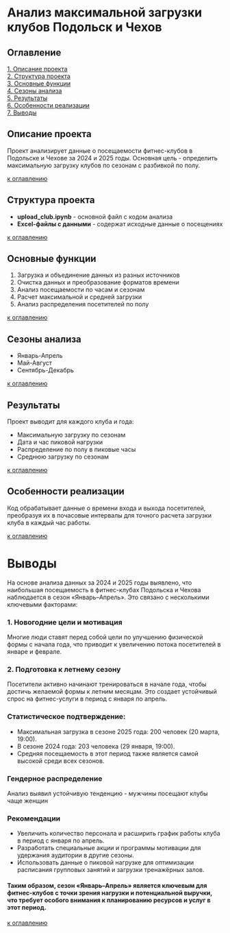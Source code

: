 # Анализ максимальной загрузки клубов Подольск и Чехов

## Оглавление  
[1. Описание проекта](#описание-проекта)  
[2. Структура проекта](#структура-проекта)  
[3. Основные функции](#основные-функции)  
[4. Сезоны анализа](#сезоны-анализа)  
[5. Результаты](#результаты)\
[6. Особенности реализации](#особенности-реализации)  
[7. Выводы](#выводы)


## Описание проекта
Проект анализирует данные о посещаемости фитнес-клубов в Подольске и Чехове за 2024 и 2025 годы. Основная цель - определить максимальную загрузку клубов по сезонам с разбивкой по полу.

[к оглавлению](#оглавление)

## Структура проекта
+ **upload_club.ipynb** - основной файл с кодом анализа
+ **Excel-файлы с данными** - содержат исходные данные о посещениях

[к оглавлению](#оглавление)

## Основные функции
1. Загрузка и объединение данных из разных источников
2. Очистка данных и преобразование форматов времени
3. Анализ посещаемости по часам и сезонам
4. Расчет максимальной и средней загрузки
5. Анализ распределения посетителей по полу

[к оглавлению](#оглавление)

## Сезоны анализа
- Январь-Апрель
- Май-Август
- Сентябрь-Декабрь

[к оглавлению](#оглавление)

## Результаты
Проект выводит для каждого клуба и года:
- Максимальную загрузку по сезонам
- Дата и час пиковой нагрузки
- Распределение по полу в пиковые часы
- Среднюю загрузку по сезонам

[к оглавлению](#оглавление)

## Особенности реализации
Код обрабатывает данные о времени входа и выхода посетителей, преобразуя их в почасовые интервалы для точного расчета загрузки клуба в каждый час работы.

[к оглавлению](#оглавление)

# Выводы

На основе анализа данных за 2024 и 2025 годы выявлено, что наибольшая посещаемость в фитнес-клубах Подольска и Чехова наблюдается в сезон «Январь–Апрель». Это связано с несколькими ключевыми факторами:

### 1. Новогодние цели и мотивация
Многие люди ставят перед собой цели по улучшению физической формы с начала года, что приводит к увеличению потока посетителей в январе и феврале.

### 2. Подготовка к летнему сезону
Посетители активно начинают тренироваться в начале года, чтобы достичь желаемой формы к летним месяцам. Это создает устойчивый спрос на фитнес-услуги в период с января по апрель.

### Статистическое подтверждение:
+ Максимальная загрузка в сезоне 2025 года: 200 человек (20 марта, 19:00).
+ В сезоне 2024 года: 203 человека (29 января, 19:00).
+ Средняя посещаемость в этот период также является самой высокой среди всех сезонов.

### Гендерное распределение
Анализ выявил устойчивую тенденцию - мужчины посещают клубы чаще женщин

### Рекомендации
+ Увеличить количество персонала и расширить график работы клуба в период с января по апрель.
+ Разработать специальные акции и программы мотивации для удержания аудитории в другие сезоны.
+ Использовать данные о пиковой нагрузке для оптимизации расписания групповых занятий и загрузки тренажёрных залов.

#### Таким образом, сезон «Январь–Апрель» является ключевым для фитнес-клубов с точки зрения нагрузки и потенциальной выручки, что требует особого внимания к планированию ресурсов и услуг в этот период.

[к оглавлению](#оглавление)